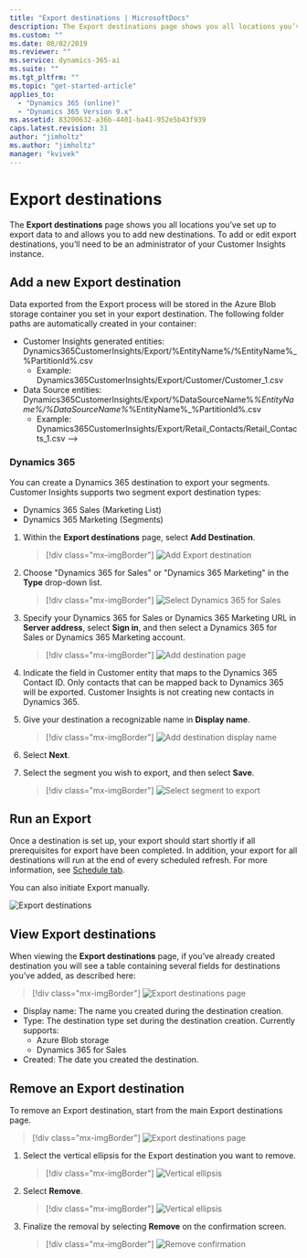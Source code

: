 ```yaml
---
title: "Export destinations | MicrosoftDocs"
description: The Export destinations page shows you all locations you’ve set up to export data to and allows you to add new destinations.
ms.custom: ""
ms.date: 08/02/2019
ms.reviewer: ""
ms.service: dynamics-365-ai
ms.suite: ""
ms.tgt_pltfrm: ""
ms.topic: "get-started-article"
applies_to: 
  - "Dynamics 365 (online)"
  - "Dynamics 365 Version 9.x"
ms.assetid: 83200632-a36b-4401-ba41-952e5b43f939
caps.latest.revision: 31
author: "jimholtz"
ms.author: "jimholtz"
manager: "kvivek"
---
```

# Export destinations

The **Export destinations** page shows you all locations you’ve set up to export data to and allows you to add new destinations. To add or edit export destinations, you’ll need to be an administrator of your Customer Insights instance.

## Add a new Export destination
<!--
### Azure Blob storage

1. On the **Export destinations** page, select **Add destination**.

   > [!div class="mx-imgBorder"] 
   > ![Add Export destination](media/add-export-destination.png "Add Export destination")

2. Select **Azure Blob storage** in the **Type** drop-down list.

3. Enter the **Account name**, **Account key**, and **Container** for your Blob storage account.
    - To learn more about how to find the Azure Blob storage account name and account key, see [Manage storage account settings in the Azure portal](https://docs.microsoft.com/en-us/azure/storage/common/storage-account-manage).
    - To learn how to create a container, see [Create a container](https://docs.microsoft.com/en-us/azure/storage/blobs/storage-quickstart-blobs-portal#create-a-container).

    > [!div class="mx-imgBorder"] 
    > ![Add destination](media/export-destinations-azure-blob.png "Add destination")

4. Give your destination a recognizable name in the **Display name** field.

5. Select **Next**.

6. Select the box next to each of the entities you want to export to this destination.

   > [!div class="mx-imgBorder"] 
   > ![Select entities to export](media/export-destinations-azure-blob-entities.png "Select entities to export")

7. Select **Save**.

Your export should start shortly if all prerequisites for export have been completed.  In addition, your export will run at the end of every scheduled refresh.  To learn more about scheduling, see [Schedule tab](https://docs.microsoft.com/en-us/dynamics365/ai/customer-insights/pm-settings#schedule-tab).

#### Azure Blob storage locations


<!--Note from editor: Is "set" correct in the next sentence, or should it be "set up"? -->

Data exported from the Export process will be stored in the Azure Blob storage container you set in your export destination.  The following folder paths are automatically created in your container:

  - Customer Insights generated entities: Dynamics365CustomerInsights/Export/%EntityName%/%EntityName%_%PartitionId%.csv
    - Example: Dynamics365CustomerInsights/Export/Customer/Customer_1.csv
  - Data Source entities: Dynamics365CustomerInsights/Export/%DataSourceName%_%EntityName%/%DataSourceName%_%EntityName%_%PartitionId%.csv
    - Example: Dynamics365CustomerInsights/Export/Retail_Contacts/Retail_Contacts_1.csv
-->
	

### Dynamics 365

You can create a Dynamics 365 destination to export your segments. Customer Insights supports two segment export destination types:

- Dynamics 365 Sales (Marketing List)
- Dynamics 365 Marketing (Segments)


1. Within the **Export destinations** page, select **Add Destination**.


   > [!div class="mx-imgBorder"] 
   > ![Add Export destination](media/add-export-destination.png "Add Export destination")


2. Choose "Dynamics 365 for Sales" or "Dynamics 365 Marketing" in the **Type** drop-down list.


   > [!div class="mx-imgBorder"] 
   > ![Select Dynamics 365 for Sales](media/export-destinations-dynamics365-for-sales.png "Select Dynamics 365 for Sales")


<!--from editor: In the following paragraph, it looks like "Enter" would be a better choice than "Define." Also, is "Sign in" an action? If so, it shouldn't be in bold. -->



3. Specify your Dynamics 365 for Sales or Dynamics 365 Marketing URL in **Server address**, select **Sign in**, and then select a Dynamics 365 for Sales or Dynamics 365 Marketing account.

   > [!div class="mx-imgBorder"] 
   > ![](media/add-destination.png "Add destination page")

4. Indicate the field in Customer entity that maps to the Dynamics 365 Contact ID. Only contacts that can be mapped back to Dynamics 365 will be exported. Customer Insights is not creating new contacts in Dynamics 365.

5. Give your destination a recognizable name in **Display name**.

   > [!div class="mx-imgBorder"] 
   > ![](media/add-destination-display-name.png "Add destination display name")

6. Select **Next**.

7. Select the segment you wish to export, and then select **Save**.

   > [!div class="mx-imgBorder"] 
   > ![](media/select-segments-to-export.png "Select segment to export")

## Run an Export

Once a destination is set up, your export should start shortly if all prerequisites for export have been completed. In addition, your export for all destinations will run at the end of every scheduled refresh. For more information, see [Schedule tab](pm-settings.md#schedule-tab).

You can also initiate Export manually.


![Export destinations](media/export-destinations-preview.png)

## View Export destinations

When viewing the **Export destinations** page, if you’ve already created destination you will see a table containing several fields for destinations you’ve added, as described here:

   > [!div class="mx-imgBorder"] 
   > ![Export destinations page](media/export-destinations-page.png "Export destinations page")
	
  - Display name: The name you created during the destination creation.
  - Type: The destination type set during the destination creation.  Currently supports:
    - Azure Blob storage
    - Dynamics 365 for Sales
  - Created: The date you created the destination.

## Remove an Export destination

To remove an Export destination, start from the main Export destinations page.

> [!div class="mx-imgBorder"] 
> ![Export destinations page](media/export-destinations-page.png "Export destinations page")



<!--from editor: The next two images are identical. Seems like the previous image should be used for step 1.  -->


1. Select the vertical ellipsis for the Export destination you want to remove.

   > [!div class="mx-imgBorder"] 
   > ![Vertical ellipsis](media/export-destinations-page-vertical-ellipsis-remove.png "Vertical ellipsis")

2. Select **Remove**.

   > [!div class="mx-imgBorder"] 
   > ![Vertical ellipsis](media/export-destinations-page-vertical-ellipsis-remove.png "Vertical ellipsis")

3. Finalize the removal by selecting **Remove** on the confirmation screen.

   > [!div class="mx-imgBorder"] 
   > ![Remove confirmation](media/export-destinations-page-vertical-ellipsis-remove-confirmation.png "Remove confirmation")
